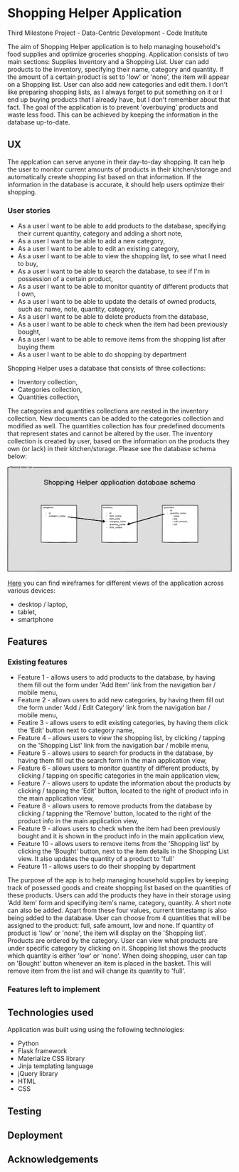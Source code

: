 # Shopping Helper Application

Third Milestone Project - Data-Centric Development - Code Institute

The aim of Shopping Helper application is to help managing household's food supplies and optimize groceries shopping. Application consists of two main sections: Supplies Inventory and a Shopping List. User can add products to the inventory, specifying their name, category and quantity. If the amount of a certain product is set to 'low' or 'none', the item will appear on a Shopping list. User can also add new categories and edit them. I don't like preparing shopping lists, as I always forget to put something on it or I end up buying products that I already have, but I don't remember about that fact. The goal of the application is to prevent 'overbuying' products and waste less food. This can be achieved by keeping the information in the database up-to-date.

## UX
The applcation can serve anyone in their day-to-day shopping. It can help the user to monitor current amounts of products in their kitchen/storage and automatically create shopping list based on that information. If the information in the database is accurate, it should help users optimize their shopping.

### User stories

* As a user I want to be able to add products to the database, specifying their current quantity, category and adding a short note,
* As a user I want to be able to add a new category,
* As a user I want to be able to edit an existing category,
* As a user I want to be able to view the shopping list, to see what I need to buy,
* As a user I want to be able to search the database, to see if I'm in possession of a certain product,
* As a user I want to be able to monitor quantity of different products that I own,
* As a user I want to be able to update the details of owned products, such as: name, note, quantity, category,
* As a user I want to be able to delete products from the database,
* As a user I want to be able to check when the item had been previously bought,
* As a user I want to be able to remove items from the shopping list after buying them
* As a user I want to be able to do shopping by department

Shopping Helper uses a database that consists of three collections:
- Inventory collection,
- Categories collection,
- Quantities collection,

The categories and quantities collections are nested in the inventory collection. New documents can be added to the categories collection and modified as well. The quantities collection has four predefined documents that represent states and cannot be altered by the user. The inventory collection is created by user, based on the information on the products they own (or lack) in their kitchen/storage. Please see the database schema below:

![Shopping Helper application database schema](wireframes/database_schema.png)

[Here](wireframes/) you can find wireframes for different views of the application across various devices:
- desktop / laptop,
- tablet,
- smartphone


## Features

### Existing features

- Feature 1 - allows users to add products to the database, by having them fill out the form under 'Add Item' link from the navigation bar / mobile menu,
- Feature 2 - allows users to add new categories, by having them fill out the form under 'Add / Edit Category' link from the navigation bar / mobile menu,
- Featire 3 - allows users to edit existing categories, by having them click the 'Edit' button next to category name,
- Feature 4 - allows users to view the shopping list, by clicking / tapping on the 'Shopping List' link from the navigation bar / mobile menu,
- Feature 5 - allows users to search for products in the database, by having them fill out the search form in the main application view,
- Feature 6 - allows users to monitor quantity of different products, by clicking / tapping on specific categories in the main application view,
- Feature 7 - allows users to update the information about the products by clicking / tapping the 'Edit' button, located to the right of product info in the main application view,
- Feature 8 - allows users to remove products from the database by clicking / tappning the 'Remove' button, located to the right of the product info in the main application view,
- Feature 9 - allows users to check when the item had been previously bought and it is shown in the product info in the main application view,
- Feature 10 - allows users to remove items from the 'Shopping list' by clicking the 'Bought' button, next to the item details in the Shopping List view. It also updates the quantity of a product to 'full'
- Feature 11 - allows users to do their shopping by department

The purpose of the app is to help managing household supplies by keeping track of posessed goods and create shopping list based on the quantities of these products. Users can add the products they have in their storage using 'Add item' form and specifying item's name, category, quantity. A short note can also be added. Apart from these four values, current timestamp is also being added to the database. User can choose from 4 quantities that will be assigned to the product: full, safe amount, low and none. If quantity of product is 'low' or 'none', the item will display on the 'Shopping list'. Products are ordered by the category. User can view what products are under specific category by clicking on it.
Shopping list shows the products which quantity is either 'low' or 'none'. When doing shopping, user can tap on 'Bought' button whenever an item is placed in the basket. This will remove item from the list and will change its quantity to 'full'.

### Features left to implement


## Technologies used
Application was built using using the following technologies:
* Python
* Flask framework
* Materialize CSS library
* Jinja templating language
* jQuery library
* HTML
* CSS

## Testing

## Deployment

## Acknowledgements